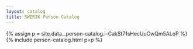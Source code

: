 ```yaml
---
layout: catalog
title: SWERIK Person Catalog
---
```

{% assign p = site.data._person-catalog.i-CakSt71sHecUuCwQm5ALoP %}
{% include person-catalog.html p=p %}


